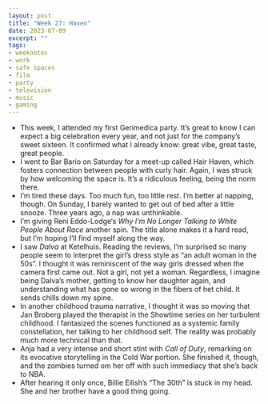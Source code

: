 ```yaml
---
layout: post
title: "Week 27: Haven"
date: 2023-07-09
excerpt: ""
tags:
- weeknotes
- work
- safe spaces
- film
- party
- television
- music
- gaming
---
```

- This week, I attended my first Gerimedica party. It’s great to know I can expect a big celebration every year, and not just for the company’s sweet sixteen. It confirmed what I already know: great vibe, great taste, great people. 
- I went to Bar Bario on Saturday for a meet-up called Hair Haven, which fosters connection between people with curly hair. Again, I was struck by how welcoming the space is. It’s a ridiculous feeling, being the norm there. 
- I’m tired these days. Too much fun, too little rest. I’m better at napping, though. On Sunday, I barely wanted to get out of bed after a little snooze. Three years ago, a nap was unthinkable. 
- I’m giving Reni Eddo-Lodge‘s *Why I’m No Longer Talking to White People About Race* another spin. The title alone makes it a hard read, but I’m hoping I’ll find myself along the way. 
- I saw _Dalva_ at Ketelhuis. Reading the reviews, I’m surprised so many people seem to interpret the girl’s dress style as “an adult woman in the 50s”. I thought it was reminiscent of the way girls dressed when the camera first came out. Not a girl, not yet a woman. Regardless, I imagine being Dalva’s mother, getting to know her daughter again, and understanding what has gone so wrong in the fibers of het child. It sends chills down my spine. 
- In another childhood trauma narrative, I thought it was so moving that Jan Broberg played the therapist in the Showtime series on her turbulent childhood. I fantasized the scenes functioned as a systemic family constellation, her talking to her childhood self. The reality was probably much more technical than that. 
- Anja had a very intense and short stint with _Call of Duty_, remarking on its evocative storytelling in the Cold War portion. She finished it, though, and the zombies turned om her off with such immediacy that she’s back to NBA. 
- After hearing it only once, Billie Eilish’s “The 30th” is stuck in my head. She and her brother have a good thing going. 
